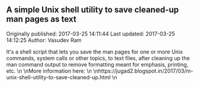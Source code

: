 ## A simple Unix shell utility to save cleaned-up man pages as text 
Originally published: 2017-03-25 14:11:44 
Last updated: 2017-03-25 14:12:25 
Author: Vasudev Ram 
 
It's a shell script that lets you save the man pages for one or more Unix commands, system calls or other topics, to text files, after cleaning up the man command output to remove formatting meant for emphasis, printing, etc.\n\nMore information here:\n\nhttps://jugad2.blogspot.in/2017/03/m-unix-shell-utility-to-save-cleaned-up.html\n